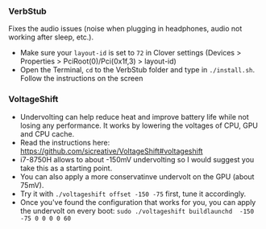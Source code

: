 ### VerbStub
Fixes the audio issues (noise when plugging in headphones, audio not working after sleep, etc.). 
* Make sure your `layout-id` is set to `72` in Clover settings (Devices > Properties > PciRoot(0)/Pci(0x1f,3) > layout-id)
* Open the Terminal, `cd` to the VerbStub folder and type in `./install.sh`. Follow the instructions on the screen

### VoltageShift
* Undervolting can help reduce heat and improve battery life while not losing any performance. It works by lowering the voltages of CPU, GPU and CPU cache.
* Read the instructions here: https://github.com/sicreative/VoltageShift#voltageshift
* i7-8750H allows to about -150mV undervolting so I would suggest you take this as a starting point. 
* You can also apply a more conservatinve undervolt on the GPU (about 75mV).
* Try it with `./voltageshift offset -150 -75` first, tune it accordingly. 
* Once you've found the configuration that works for you, you can apply the undervolt on every boot: `sudo ./voltageshift buildlaunchd  -150 -75 0 0 0 0 60`

